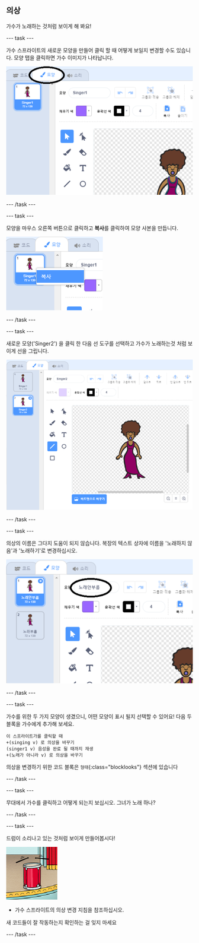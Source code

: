 ## 의상

가수가 노래하는 것처럼 보이게 해 봐요!

--- task --- 

가수 스프라이트의 새로운 모양을 만들어 클릭 할 때 어떻게 보일지 변경할 수도 있습니다. 모양 탭을 클릭하면 가수 이미지가 나타납니다.

![스크린샷](images/band-singer-costume-annotated.png) 

--- /task ---

--- task --- 

모양을 마우스 오른쪽 버튼으로 클릭하고 **복사**를 클릭하여 모양 사본을 만듭니다.

![스크린샷](images/band-singer-duplicate.png) 

--- /task ---

--- task --- 

새로운 모양('Singer2') 을 클릭 한 다음 선 도구를 선택하고 가수가 노래하는것 처럼 보이게 선을 그립니다.

![스크린샷](images/band-singer-click.png) 

--- /task ---

--- task --- 

의상의 이름은 그다지 도움이 되지 않습니다. 복장의 텍스트 상자에 이름을 '노래하지 않음'과 '노래하기'로 변경하십시오.

![스크린샷](images/band-singer-name-annotated.png) 

--- /task ---

--- task --- 

가수를 위한 두 가지 모양이 생겼으니, 어떤 모양이 표시 될지 선택할 수 있어요! 다음 두 블록을 가수에게 추가해 보세요.

```blocks3
이 스프라이트가를 클릭할 때
+(singing v) 로 의상을 바꾸기
(singer1 v) 음성을 완료 될 때까지 재생
+(노래가 아니라 v) 로 의상을 바꾸기
```

의상을 변경하기 위한 코드 블록은 `형태`{:class="blocklooks"} 섹션에 있습니다 

--- /task ---

--- task --- 

무대에서 가수를 클릭하고 어떻게 되는지 보십시오. 그녀가 노래 하나?

--- /task ---

--- task --- 

드럼이 소리나고 있는 것처럼 보이게 만들어봅시다!

![스크린샷](images/band-drum-final.png)

- 가수 스프라이트의 의상 변경 지침을 참조하십시오.

새 코드들이 잘 작동하는지 확인하는 걸 잊지 마세요 

--- /task ---
